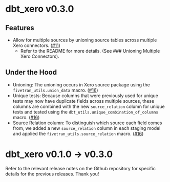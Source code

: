 # dbt_xero v0.3.0

## Features
- Allow for multiple sources by unioning source tables across multiple Xero connectors.
([#11](https://github.com/fivetran/dbt_xero_source/pull/11))
  - Refer to the README for more details. (See ### Unioning Multiple Xero Connectors).

## Under the Hood
- Unioning: The unioning occurs in Xero source package using the `fivetran_utils.union_data` macro. ([#16](https://github.com/fivetran/dbt_xero/pull/16))
- Unique tests: Because columns that were previously used for unique tests may now have duplicate fields across multiple sources, these columns are combined with the new `source_relation` column for unique tests and tested using the `dbt_utils.unique_combination_of_columns` macro. ([#16](https://github.com/fivetran/dbt_xero/pull/16))
- Source Relation column: To distinguish which source each field comes from, we added a new `source_relation` column in each staging model and applied the `fivetran_utils.source_relation` macro. ([#16](https://github.com/fivetran/dbt_xero/pull/16))

# dbt_xero v0.1.0 -> v0.3.0
Refer to the relevant release notes on the Github repository for specific details for the previous releases. Thank you!